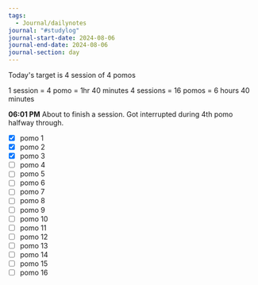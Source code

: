 ```yaml
---
tags:
  - Journal/dailynotes
journal: "#studylog"
journal-start-date: 2024-08-06
journal-end-date: 2024-08-06
journal-section: day
---
```

Today's target is 4 session of 4 pomos

1 session = 4 pomo = 1hr 40 minutes
4 sessions = 16 pomos = 6 hours 40 minutes

**06:01 PM** About to finish a session. Got interrupted during 4th pomo halfway through.

- [x] pomo 1
- [x] pomo 2
- [x] pomo 3
- [ ] pomo 4
- [ ] pomo 5
- [ ] pomo 6
- [ ] pomo 7
- [ ] pomo 8
- [ ] pomo 9
- [ ] pomo 10
- [ ] pomo 11
- [ ] pomo 12
- [ ] pomo 13
- [ ] pomo 14
- [ ] pomo 15
- [ ] pomo 16

